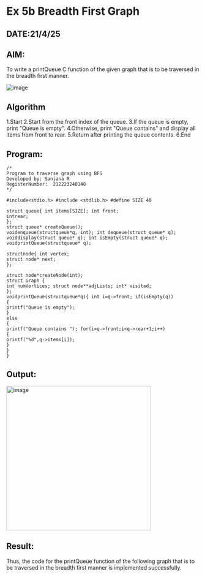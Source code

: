 # Ex 5b Breadth First Graph
## DATE:21/4/25
## AIM:
To write a printQueue C function of the given graph that is to be traversed in the breadth first manner.

![image](https://github.com/user-attachments/assets/f483f48c-6af0-4027-a993-01c108a50933)


## Algorithm
1.Start
2.Start from the front index of the queue.
3.If the queue is empty, print "Queue is empty".
4.Otherwise, print "Queue contains" and display all items from front to rear.
5.Return after printing the queue contents.
6.End 

## Program:
```
/*
Program to traverse graph using BFS
Developed by: Sanjana R
RegisterNumber:  212223240148
*/

#include<stdio.h> #include <stdlib.h> #define SIZE 40

struct queue{ int items[SIZE]; int front;
intrear;
};
struct queue* createQueue();
voidenqueue(structqueue*q, int); int dequeue(struct queue* q); voiddisplay(struct queue* q); int isEmpty(struct queue* q); voidprintQueue(structqueue* q);

structnode{ int vertex;
struct node* next;
};

struct node*createNode(int);
struct Graph {
int numVertices; struct node**adjLists; int* visited;
};
voidprintQueue(structqueue*q){ int i=q->front; if(isEmpty(q))
{
printf("Queue is empty");
}
else
{
printf("Queue contains "); for(i=q->front;i<q->rear+1;i++)
{
printf("%d",q->items[i]);
}
}
}
```

## Output:

<img width="377" alt="image" src="https://github.com/user-attachments/assets/ef39ddf0-318d-4778-aedd-0945aee124e8" />


## Result:
Thus, the code for the printQueue function of the following graph that is to be traversed in the breadth first manner is implemented successfully.

